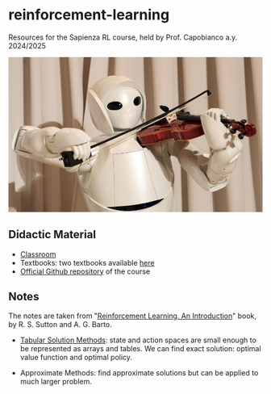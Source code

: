 # reinforcement-learning
Resources for the Sapienza RL course, held by Prof. Capobianco a.y. 2024/2025


![logo](readme_image.png)


## Didactic Material
- [Classroom](https://classroom.google.com/c/NTI4MTc5Mzg4NDUw)
- Textbooks: two textbooks available [here](https://drive.google.com/drive/folders/1ajaJrIBe5KtsdnN_EKiMtiTREWw2_Qh6)
- [Official Github repository](https://github.com/KRLGroup/RL_2024) of the course


## Notes

The notes are taken from "[Reinforcement Learning, An Introduction](https://drive.google.com/drive/folders/1ajaJrIBe5KtsdnN_EKiMtiTREWw2_Qh6)" book, by R. S. Sutton and A. G. Barto. 

- [Tabular Solution Methods](notes/tabular_solution_methods/README.md): state and action spaces are small enough to be represented as arrays and tables. We can find exact solution: optimal value function and optimal policy. 

- Approximate Methods: find approximate solutions but can be applied to much larger problem.



